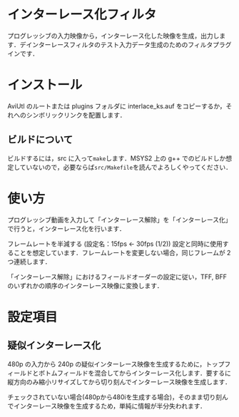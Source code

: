 # インターレース化フィルタ

プログレッシブの入力映像から，インターレース化した映像を生成，出力します．デインターレースフィルタのテスト入力データ生成のためのフィルタプラグインです．

# インストール
AviUtl のルートまたは plugins フォルダに interlace_ks.auf をコピーするか，それへのシンボリックリンクを配置します．

## ビルドについて
ビルドするには，src に入って`make`します．MSYS2 上の g++ でのビルドしか想定していないので，必要ならば`src/Makefile`を読んでよろしくやってください．

# 使い方
プログレッシブ動画を入力して「インターレース解除」を「インターレース化」で行うと，インターレース化を行います．

フレームレートを半減する (設定名：15fps <- 30fps (1/2)) 設定と同時に使用することを想定しています．フレームレートを変更しない場合，同じフレームが 2 つ連続します．

「インターレース解除」におけるフィールドオーダーの設定に従い，TFF, BFF のいずれかの順序のインターレース映像に変換します．

# 設定項目
## 疑似インターレース化
480p の入力から 240p の疑似インターレース映像を生成するために，トップフィールドとボトムフィールドを混合してからインターレース化します．要するに縦方向のみ縮小リサイズしてから切り刻んでインターレース映像を生成します．

チェックされていない場合(480pから480iを生成する場合)，そのまま切り刻んでインターレース映像を生成するため，単純に情報が半分失われます．
